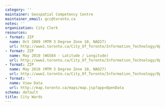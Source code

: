 ```yaml
---
category: ''
maintainer: Geospatial Competency Centre
maintainer_email: gcc@toronto.ca
notes: ''
organization: City Clerk
resources:
- format: ZIP
  name: Oct 2009 (MTM 3 Degree Zone 10, NAD27)
  url: http://www1.toronto.ca/City_Of_Toronto/Information_Technology/Open_Data/Data_Sets/Assets/Files/city_wards.zip
- format: ZIP
  name: May 2010 (WGS84 - Latitude / Longitude)
  url: http://www1.toronto.ca/City_Of_Toronto/Information_Technology/Open_Data/Data_Sets/Assets/Files/wards_may2010_wgs84.zip
- format: ZIP
  name: May 2010 (MTM 3 Degree Zone 10, NAD27)
  url: http://www1.toronto.ca/City_Of_Toronto/Information_Technology/Open_Data/Data_Sets/Assets/Files/wards_may2010.zip
- format: ''
  name: View Data
  url: http://map.toronto.ca/maps/map.jsp?app=OpenData
schema: default
title: City Wards
---
```

